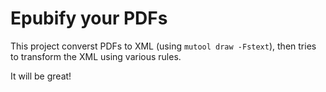 # Epubify your PDFs
This project converst PDFs to XML (using `mutool draw -Fstext`), then tries to transform the XML using various rules.

It will be great!